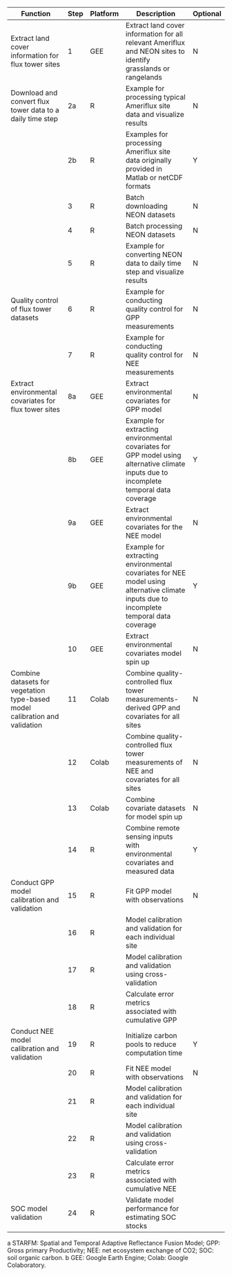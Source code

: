 | Function                             | Step | Platform | Description                                                                                       | Optional |
|--------------------------------------|------|----------|---------------------------------------------------------------------------------------------------|----------|
| Extract land cover information for flux tower sites | 1    | GEE      | Extract land cover information for all relevant Ameriflux and NEON sites to identify grasslands or rangelands | N        |
| Download and convert flux tower data to a daily time step | 2a   | R        | Example for processing typical Ameriflux site data and visualize results                           | N        |
|                                      | 2b   | R        | Examples for processing Ameriflux site data originally provided in Matlab or netCDF formats     | Y        |
|                                      | 3    | R        | Batch downloading NEON datasets                                                                 | N        |
|                                      | 4    | R        | Batch processing NEON datasets                                                                   | N        |
|                                      | 5    | R        | Example for converting NEON data to daily time step and visualize results                         | N        |
| Quality control of flux tower datasets | 6    | R        | Example for conducting quality control for GPP measurements                                      | N        |
|                                      | 7    | R        | Example for conducting quality control for NEE measurements                                      | N        |
| Extract environmental covariates for flux tower sites | 8a   | GEE      | Extract environmental covariates for GPP model                                                   | N        |
|                                      | 8b   | GEE      | Example for extracting environmental covariates for GPP model using alternative climate inputs due to incomplete temporal data coverage | Y        |
|                                      | 9a   | GEE      | Extract environmental covariates for the NEE model                                               | N        |
|                                      | 9b   | GEE      | Example for extracting environmental covariates for NEE model using alternative climate inputs due to incomplete temporal data coverage | Y        |
|                                      | 10   | GEE      | Extract environmental covariates model spin up                                                    | N        |
| Combine datasets for vegetation type-based model calibration and validation | 11   | Colab    | Combine quality-controlled flux tower measurements-derived GPP and covariates for all sites     | N        |
|                                      | 12   | Colab    | Combine quality-controlled flux tower measurements of NEE and covariates for all sites            | N        |
|                                      | 13   | Colab    | Combine covariate datasets for model spin up                                                      | N        |
|                                      | 14   | R        | Combine remote sensing inputs with environmental covariates and measured data                     | Y        |
| Conduct GPP model calibration and validation | 15   | R        | Fit GPP model with observations                                                                  | N        |
|                                      | 16   | R        | Model calibration and validation for each individual site                                         |          |
|                                      | 17   | R        | Model calibration and validation using cross-validation                                            |          |
|                                      | 18   | R        | Calculate error metrics associated with cumulative GPP                                             |          |
| Conduct NEE model calibration and validation | 19   | R        | Initialize carbon pools to reduce computation time                                                 | Y        |
|                                      | 20   | R        | Fit NEE model with observations                                                                  | N        |
|                                      | 21   | R        | Model calibration and validation for each individual site                                         |          |
|                                      | 22   | R        | Model calibration and validation using cross-validation                                            |          |
|                                      | 23   | R        | Calculate error metrics associated with cumulative NEE                                             |          |
| SOC model validation                 | 24   | R        | Validate model performance for estimating SOC stocks                                               |          |

a STARFM: Spatial and Temporal Adaptive Reflectance Fusion Model; GPP: Gross primary Productivity; NEE: net ecosystem exchange of CO2; SOC: soil organic carbon.
b GEE: Google Earth Engine; Colab: Google Colaboratory.


